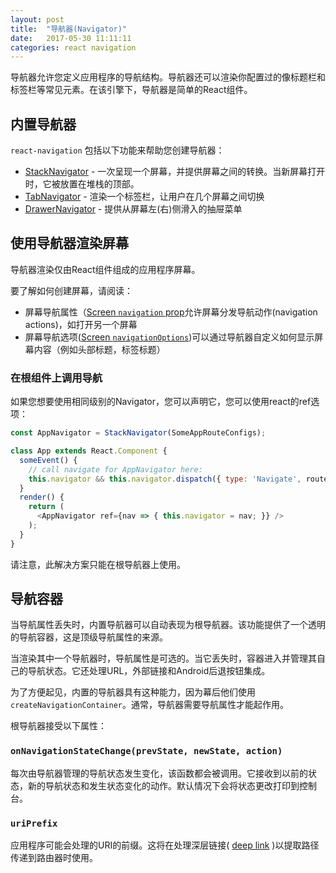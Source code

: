 ```yaml
---
layout: post
title:  "导航器(Navigator)"
date:   2017-05-30 11:11:11
categories: react navigation
---
```


导航器允许您定义应用程序的导航结构。导航器还可以渲染你配置过的像标题栏和标签栏等常见元素。在该引擎下，导航器是简单的React组件。

## 内置导航器

`react-navigation` 包括以下功能来帮助您创建导航器：

- [StackNavigator](/docs/navigators/stack) - 一次呈现一个屏幕，并提供屏幕之间的转换。当新屏幕打开时，它被放置在堆栈的顶部。
- [TabNavigator](/docs/navigators/tab) - 渲染一个标签栏，让用户在几个屏幕之间切换
- [DrawerNavigator](/docs/navigators/drawer) - 提供从屏幕左(右)侧滑入的抽屉菜单

## 使用导航器渲染屏幕

导航器渲染仅由React组件组成的应用程序屏幕。

要了解如何创建屏幕，请阅读：

- 屏幕导航属性（[Screen `navigation` prop](/docs/navigators/navigation-prop)允许屏幕分发导航动作(navigation actions)，如打开另一个屏幕
- 屏幕导航选项([Screen `navigationOptions`](/docs/navigators/navigation-options))可以通过导航器自定义如何显示屏幕内容（例如头部标题，标签标题）

### 在根组件上调用导航

如果您想要使用相同级别的Navigator，您可以声明它，您可以使用react的ref选项：

```js
const AppNavigator = StackNavigator(SomeAppRouteConfigs);

class App extends React.Component {
  someEvent() {
    // call navigate for AppNavigator here:
    this.navigator && this.navigator.dispatch({ type: 'Navigate', routeName, params });
  }
  render() {
    return (
      <AppNavigator ref={nav => { this.navigator = nav; }} />
    );
  }
}
```
请注意，此解决方案只能在根导航器上使用。

## 导航容器

当导航属性丢失时，内置导航器可以自动表现为根导航器。该功能提供了一个透明的导航容器，这是顶级导航属性的来源。

当渲染其中一个导航器时，导航属性是可选的。当它丢失时，容器进入并管理其自己的导航状态。它还处理URL，外部链接和Android后退按钮集成。

为了方便起见，内置的导航器具有这种能力，因为幕后他们使用`createNavigationContainer`。通常，导航器需要导航属性才能起作用。

根导航器接受以下属性：

### `onNavigationStateChange(prevState, newState, action)`

每次由导航器管理的导航状态发生变化，该函数都会被调用。它接收到以前的状态，新的导航状态和发生状态变化的动作。默认情况下会将状态更改打印到控制台。

### `uriPrefix`

应用程序可能会处理的URI的前缀。这将在处理深层链接( [deep link](/docs/guides/linking) )以提取路径传递到路由器时使用。
